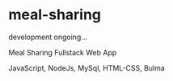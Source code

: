 # meal-sharing
development ongoing...

Meal Sharing Fullstack Web App

JavaScript, NodeJs, MySql, HTML-CSS, Bulma

